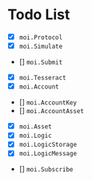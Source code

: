 # Todo List

- [x] `moi.Protocol`
- [x] `moi.Simulate`
- [] `moi.Submit`
- [x] `moi.Tesseract`
- [x] `moi.Account`
- [] `moi.AccountKey`
- [] `moi.AccountAsset`
- [x] `moi.Asset`
- [x] `moi.Logic`
- [x] `moi.LogicStorage`
- [x] `moi.LogicMessage`
- [] `moi.Subscribe`
